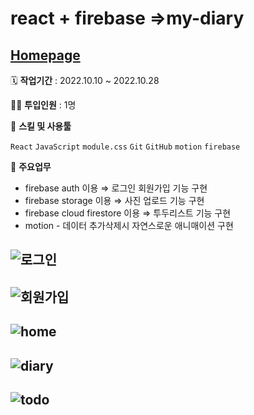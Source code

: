 # react + firebase =>my-diary
## [Homepage](https://mydiary-50193.web.app/)
🗓️ **작업기간** : 2022.10.10 ~ 2022.10.28

👨‍💻 **투입인원** : 1명

🌱 **스킬 및 사용툴**

`React` `JavaScript` `module.css` `Git` `GitHub` `motion` `firebase`

📒 **주요업무** 

- firebase auth 이용 ⇒ 로그인 회원가입 기능 구현
- firebase storage 이용 ⇒ 사진 업로드 기능 구현
- firebase cloud firestore 이용 ⇒ 투두리스트 기능 구현
- motion  - 데이터 추가삭제시 자연스로운 애니매이션 구현

![로그인](https://user-images.githubusercontent.com/82385282/198648920-86f42abe-6c9d-4d38-bf47-69279dd99596.png)
---
![회원가입](https://user-images.githubusercontent.com/82385282/198648978-eb4aca75-dc09-4c26-b37d-d815e205338b.png)
---
![home](https://user-images.githubusercontent.com/82385282/198649006-0a53b81d-6a06-4e0f-9534-0c3847be8f1c.png)
---
![diary](https://user-images.githubusercontent.com/82385282/198649054-a9c8151a-8d36-465f-8656-d3f465818ff1.png)
---
![todo](https://user-images.githubusercontent.com/82385282/198649069-637ebf2a-58a7-41d1-b5fc-8d2862c609d8.png)
---
